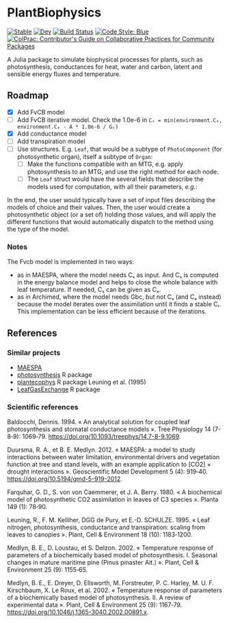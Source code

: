 # PlantBiophysics

[![Stable](https://img.shields.io/badge/docs-stable-blue.svg)](https://VEZY.github.io/PlantBiophysics.jl/stable)
[![Dev](https://img.shields.io/badge/docs-dev-blue.svg)](https://VEZY.github.io/PlantBiophysics.jl/dev)
[![Build Status](https://github.com/VEZY/PlantBiophysics.jl/workflows/CI/badge.svg)](https://github.com/VEZY/PlantBiophysics.jl/actions)
[![Code Style: Blue](https://img.shields.io/badge/code%20style-blue-4495d1.svg)](https://github.com/invenia/BlueStyle)
[![ColPrac: Contributor's Guide on Collaborative Practices for Community Packages](https://img.shields.io/badge/ColPrac-Contributor's%20Guide-blueviolet)](https://github.com/SciML/ColPrac)

A Julia package to simulate biophysical processes for plants, such as photosynthesis, conductances for heat, water and carbon, latent and sensible energy fluxes and temperature.

## Roadmap

- [x] Add FvCB model
- [ ] Add FvCB iterative model. Check the 1.0e-6 in `Cₛ = min(environment.Cₐ, environment.Cₐ - A * 1.0e-6 / Gₛ)`
- [x] Add conductance model
- [ ] Add transpiration model
- [ ] Use structures. E.g. `Leaf`, that would be a subtype of `PhotoComponent` (for photosynthetic organ), itself a subtype of `Organ`:
  - [ ] Make the functions compatible with an MTG, e.g. apply photosynthesis to an MTG, and use the right method for each node.
  - [ ] The `Leaf` struct would have the several fields that describe the models used for computation, with all their parameters, *e.g.*:

In the end, the user would typically have a set of input files describing the models of choice and their
values. Then, the user would create a photosynthetic object (or a set of) holding those values, and will
apply the different functions that would automatically dispatch to the method using the type of the model.

### Notes

The Fvcb model is implemented in two ways:

- as in MAESPA, where the model needs Cₛ as input. And Cₛ is computed in the energy balance model and helps to close the whole balance with leaf temperature. If needed, Cₛ can be given as Cₐ.
- as in Archimed, where the model needs Gbc, but not Cₛ (and Cₐ instead) because the model iterates over the assimilation until it finds a stable Cᵢ. This implementation
can be less efficient because of the iterations.

## References

### Similar projects

- [MAESPA](http://maespa.github.io/)
- [photosynthesis](https://github.com/cran/photosynthesis) R package
- [plantecophys](https://bitbucket.org/remkoduursma/plantecophys/src/master/) R package
Leuning et al. (1995)
- [LeafGasExchange](https://github.com/TESTgroup-BNL/LeafGasExchange) R package

### Scientific references

Baldocchi, Dennis. 1994. « An analytical solution for coupled leaf photosynthesis and
stomatal conductance models ». Tree Physiology 14 (7-8‑9): 1069‑79.
https://doi.org/10.1093/treephys/14.7-8-9.1069.

Duursma, R. A., et B. E. Medlyn. 2012. « MAESPA: a model to study interactions between water
limitation, environmental drivers and vegetation function at tree and stand levels, with an
example application to [CO2] × drought interactions ». Geoscientific Model Development 5
(4): 919‑40. https://doi.org/10.5194/gmd-5-919-2012.

Farquhar, G. D., S. von von Caemmerer, et J. A. Berry. 1980. « A biochemical model of
photosynthetic CO2 assimilation in leaves of C3 species ». Planta 149 (1): 78‑90.

Leuning, R., F. M. Kelliher, DGG de Pury, et E.-D. SCHULZE. 1995. « Leaf nitrogen,
photosynthesis, conductance and transpiration: scaling from leaves to canopies ». Plant,
Cell & Environment 18 (10): 1183‑1200.

Medlyn, B. E., D. Loustau, et S. Delzon. 2002. « Temperature response of parameters of a biochemically based model of photosynthesis. I. Seasonal changes in mature maritime pine (Pinus pinaster Ait.) ». Plant, Cell & Environment 25 (9): 1155‑65.

Medlyn, B. E., E. Dreyer, D. Ellsworth, M. Forstreuter, P. C. Harley, M. U. F. Kirschbaum, X. Le Roux, et al. 2002. « Temperature response of parameters of a biochemically based model of photosynthesis. II. A review of experimental data ». Plant, Cell & Environment 25 (9): 1167‑79. https://doi.org/10.1046/j.1365-3040.2002.00891.x.

